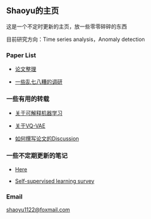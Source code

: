 ## Shaoyu的主页

这是一个不定时更新的主页，放一些零零碎碎的东西

目前研究方向：Time series analysis，Anomaly detection

### Paper List

+ [论文整理](./paperlist.md)

+ [一些乱七八糟的调研](./surveys.md)


### 一些有用的转载

+ [关于可解释机器学习](https://zhpmatrix.github.io/2019/07/19/interpretable-model/)

+ [关于VQ-VAE](https://www.spaces.ac.cn/archives/6760)

+ [如何撰写论文的Discussion](https://mitcommlab.mit.edu/broad/commkit/journal-article-discussion/)


### 一些不定期更新的笔记

+ [Here](./notes/notes.md)

+ [Self-supervised learning survey](./notes/self_supervised_learning_survey.md)



### Email

shaoyu1122@foxmail.com
